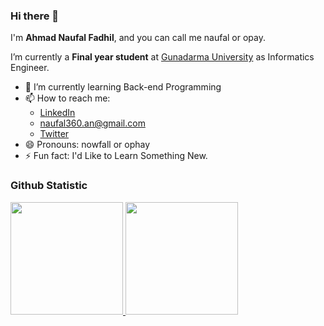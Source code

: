 ### Hi there 👋

I'm **Ahmad Naufal Fadhil**, and you can call me naufal or opay.

I’m currently a **Final year student** at [Gunadarma University](https://www.gunadarma.ac.id/) as Informatics Engineer.

- 🌱 I’m currently learning Back-end Programming
- 📫 How to reach me:
  - <a href="https://www.linkedin.com/in/naufal360/">LinkedIn</a>
  - naufal360.an@gmail.com
  - <a href="https://twitter.com/Naufalfdl_pay">Twitter</a>
- 😄 Pronouns: nowfall or ophay
- ⚡ Fun fact: I'd Like to Learn Something New.


### Github Statistic
<p align="left">
<a href="https://github.com/naufal360">
  <img height="180em" src="https://github-readme-stats-eight-theta.vercel.app/api?username=naufal360&show_icons=true&theme=algolia&include_all_commits=true&count_private=true"/>  
  <img height="180em" src="https://github-readme-stats-eight-theta.vercel.app/api/top-langs/?username=naufal360&layout=compact&langs_count=8&theme=algolia"/>
</a>
</p>
